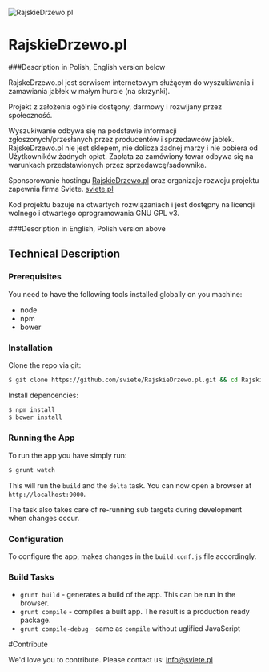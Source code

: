 ![RajskieDrzewo.pl](http://www.rajskiedrzewo.pl/assets/images/logo_big.png)
# RajskieDrzewo.pl
###Description in Polish, English version below

RajskeDrzewo.pl jest serwisem internetowym służącym do wyszukiwania i zamawiania jabłek w małym hurcie (na skrzynki). 

Projekt z założenia ogólnie dostępny, darmowy i rozwijany przez społeczność.


Wyszukiwanie odbywa się na podstawie informacji zgłoszonych/przesłanych przez producentów i sprzedawców jabłek.
RajskeDrzewo.pl nie jest sklepem, nie dolicza żadnej marży i nie pobiera od Użytkowników żadnych opłat. Zapłata za zamówiony towar odbywa się na warunkach przedstawionych przez sprzedawcę/sadownika.


Sponsorowanie hostingu [RajskieDrzewo.pl](http://rajskiedrzewo.pl) oraz organizaje rozwoju projektu zapewnia firma Sviete. [sviete.pl](http://sviete.pl)

Kod projektu bazuje na otwartych rozwiązaniach i jest dostępny na licencji wolnego i otwartego oprogramowania GNU GPL v3.




###Description in English, Polish version above



## Technical Description
### Prerequisites
You need to have the following tools installed globally on you machine:

- node
- npm
- bower


### Installation

Clone the repo via git:
```sh
$ git clone https://github.com/sviete/RajskieDrzewo.pl.git && cd RajskieDrzewo.pl
```

Install depencencies:
```sh
$ npm install
$ bower install
```
### Running the App

To run the app you have simply run:
```sh
$ grunt watch
```
This will run the `build` and the `delta` task. You can now open a browser at `http://localhost:9000`.

The task also takes care of re-running sub targets during development when changes occur.

### Configuration
To configure the app, makes changes in the `build.conf.js` file accordingly.

### Build Tasks

- `grunt build` - generates a build of the app. This can be run in the browser.
- `grunt compile` - compiles a built app. The result is a production ready package.
- `grunt compile-debug` - same as `compile` without uglified JavaScript


#Contribute

We'd love you to contribute.
Please contact us: [info@sviete.pl](info@sviete.pl)


